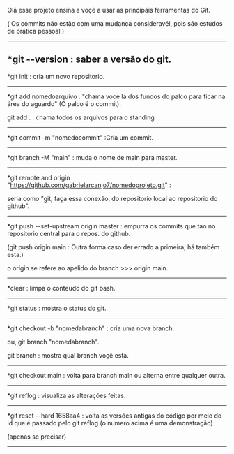 Olá esse projeto ensina a voçê a usar as principais ferramentas do Git.

( Os commits não estão com uma mudança consideravél, pois são estudos de prática pessoal )
____________________________________________


*git --version : saber a versão do git.
------------------------------------------
*git init : cria um novo repositorio.
______________________________________
*git add nomedoarquivo : "chama voce la dos fundos do palco para ficar na área do aguardo" (O palco é o commit).

git add . : chama todos os arquivos para o standing
______________________________________
*git commit -m "nomedocommit" :Cria um commit.
_______________________________________
*git branch -M "main" : muda o nome de main para master.
_________________________________________
*git remote and origin "https://github.com/gabrielarcanjo7/nomedoprojeto.git" : 

seria como "git, faça essa conexão, do repositorio local ao repositorio do github".
________________________________________
*git push --set-upstream origin master : empurra os commits que tao no repositorio central para o repos. do github.

(git push origin main : Outra forma caso der errado a primeira, há também esta.)

o origin se refere ao apelido do branch >>> origin main.
__________________________________________
*clear : limpa o conteudo do git bash.
__________________________________________
*git status : mostra o status do git.
__________________________________________
*git checkout -b "nomedabranch" : cria uma nova branch.

ou, git branch "nomedabranch".

git branch : mostra qual branch voçê está.
__________________________________________
*git checkout main : volta para branch main ou alterna entre qualquer outra.
__________________________________________
*git reflog : visualiza as alterações feitas.
__________________________________________
*git reset --hard 1658aa4 : volta as versões antigas do código por meio do id que é passado pelo git reflog (o numero acima é uma demonstração)

(apenas se precisar)
___________________________________________